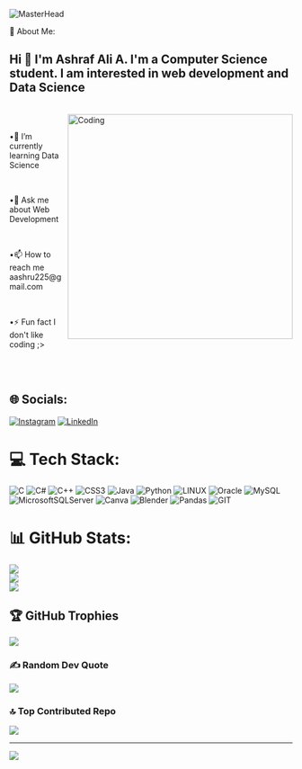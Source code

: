 ![MasterHead](https://i0.wp.com/steamuserimages-a.akamaihd.net/ugc/987884882627897716/C93D0286765DEE129571DE5CFAE5EC69E3F9294F/)

 💫 About Me:
<h2>Hi 👋 I'm Ashraf Ali A. I'm a Computer Science student. I am interested in web development and Data Science</h2><br>
<img align="right" alt="Coding" width="400" src="https://media1.giphy.com/media/v1.Y2lkPTc5MGI3NjExMnBjYnQzZmNqNG53ZHVzaWY2NWg4bTQ0MDk0d2w2ZTd5bXppdXZ0biZlcD12MV9pbnRlcm5hbF9naWZfYnlfaWQmY3Q9Zw/qgQUggAC3Pfv687qPC/giphy.gif">
<br><p>•🌱 I’m currently learning Data Science</p><br><p>•💬 Ask me about Web Development</p><br><p>•📫 How to reach me aashru225@gmail.com</p><br><p>•⚡ Fun fact I don't like coding ;></p><br>
<br> 

## 🌐 Socials:
[![Instagram](https://img.shields.io/badge/Instagram-%23E4405F.svg?logo=Instagram&logoColor=white)](https://www.instagram.com/ash______37/) [![LinkedIn](https://img.shields.io/badge/LinkedIn-%230077B5.svg?logo=linkedin&logoColor=white)](https://www.linkedin.com/in/ashraf-ashru-286754278/)
# 💻 Tech Stack:
![C](https://img.shields.io/badge/c-%2300599C.svg?style=for-the-badge&logo=c&logoColor=white) ![C#](https://img.shields.io/badge/c%23-%23239120.svg?style=for-the-badge&logo=c-sharp&logoColor=white) ![C++](https://img.shields.io/badge/c++-%2300599C.svg?style=for-the-badge&logo=c%2B%2B&logoColor=white) ![CSS3](https://img.shields.io/badge/css3-%231572B6.svg?style=for-the-badge&logo=css3&logoColor=white) ![Java](https://img.shields.io/badge/java-%23ED8B00.svg?style=for-the-badge&logo=java&logoColor=white) ![Python](https://img.shields.io/badge/python-3670A0?style=for-the-badge&logo=python&logoColor=ffdd54) ![LINUX](https://img.shields.io/badge/Linux-FCC624?style=for-the-badge&logo=linux&logoColor=black)   ![Oracle](https://img.shields.io/badge/Oracle-F80000?style=for-the-badge&logo=oracle&logoColor=white) ![MySQL](https://img.shields.io/badge/mysql-%2300f.svg?style=for-the-badge&logo=mysql&logoColor=white) ![MicrosoftSQLServer](https://img.shields.io/badge/Microsoft%20SQL%20Sever-CC2927?style=for-the-badge&logo=microsoft%20sql%20server&logoColor=white) ![Canva](https://img.shields.io/badge/Canva-%2300C4CC.svg?style=for-the-badge&logo=Canva&logoColor=white) ![Blender](https://img.shields.io/badge/blender-%23F5792A.svg?style=for-the-badge&logo=blender&logoColor=white) ![Pandas](https://img.shields.io/badge/pandas-%23150458.svg?style=for-the-badge&logo=pandas&logoColor=white) ![GIT](https://img.shields.io/badge/Git-fc6d26?style=for-the-badge&logo=git&logoColor=white) 
# 📊 GitHub Stats:
![](https://github-readme-stats.vercel.app/api?username=ashraf-ashru-286754278&theme=dark&hide_border=false&include_all_commits=false&count_private=true)<br/>
![](https://github-readme-streak-stats.herokuapp.com/?user=ashraf-ashru-286754278&theme=dark&hide_border=false)<br/>
![](https://github-readme-stats.vercel.app/api/top-langs/?username=ashraf-ashru-286754278&theme=dark&hide_border=false&include_all_commits=false&count_private=true&layout=compact)

## 🏆 GitHub Trophies
![](https://github-profile-trophy.vercel.app/?username=ashraf-ashru-286754278&theme=radical&no-frame=false&no-bg=false&margin-w=4)

### ✍️ Random Dev Quote
![](https://quotes-github-readme.vercel.app/api?type=horizontal&theme=radical)

### 🔝 Top Contributed Repo
![](https://github-contributor-stats.vercel.app/api?username=ashraf-ashru-286754278&limit=5&theme=dark&combine_all_yearly_contributions=true)

---
[![](https://visitcount.itsvg.in/api?id=ashraf-ashru-286754278&icon=0&color=0)](https://visitcount.itsvg.in)



  
<!-- Proudly created with GPRM ( https://gprm.itsvg.in ) -->
